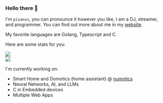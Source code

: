 ### Hello there 👋

I'm `pisanvs`, you can pronounce it however you like, I am a DJ, streamer, and programmer. You can
find out more about me in my [website](https://pisanvs.cl).

My favorite languages are Golang, Typescript and C.

Here are some stats for you:

![](https://github-readme-stats.vercel.app/api/top-langs/?username=pisanvs&langs_count=5&exclude_repo=pisanvs.cl&theme=github_dark)  
![](https://github-readme-stats.vercel.app/api?username=pisanvs&show_icons=true&theme=github_dark)

I'm currently working on:
  - Smart Home and Domotics (home assistant) @ [numotics](https://numotics.pisanvs.cl)
  - Neural Networks, AI, and LLMs
  - C in Embedded devices
  - Multiple Web Apps


<!--
**pisanvs/pisanvs** is a ✨ _special_ ✨ repository because its `README.md` (this file) appears on your GitHub profile.

Here are some ideas to get you started:

- 🔭 I’m currently working on ...
- 🌱 I’m currently learning ...
- 👯 I’m looking to collaborate on ...
- 🤔 I’m looking for help with ...
- 💬 Ask me about ...
- 📫 How to reach me: ...
- 😄 Pronouns: ...
- ⚡ Fun fact: ...
-->
